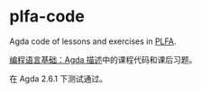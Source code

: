 # plfa-code
Agda code of lessons and exercises in [PLFA](https://plfa.github.io/).

[编程语言基础：Agda 描述](https://plfa-zh.github.io/)中的课程代码和课后习题。

在 Agda 2.6.1 下测试通过。




